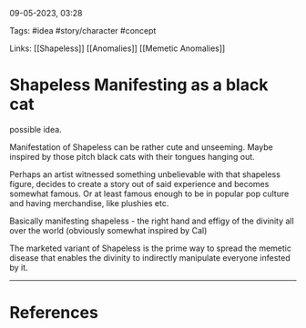 09-05-2023, 03:28

Tags: #idea #story/character #concept 

Links: [[Shapeless]] [[Anomalies]] [[Memetic Anomalies]]

# Shapeless Manifesting as a black cat



possible idea.

Manifestation of Shapeless can be rather cute and unseeming. Maybe inspired by those pitch black cats with their tongues hanging out.

Perhaps an artist witnessed something unbelievable with that shapeless figure, decides to create a story out of said experience and becomes somewhat famous. Or at least famous enough to be in popular pop culture and having merchandise, like plushies etc.

Basically manifesting shapeless - the right hand and effigy of the divinity all over the world (obviously somewhat inspired by Cal)

The marketed variant of Shapeless is the prime way to spread the memetic disease that enables the divinity to indirectly manipulate everyone infested by it.

---
# References